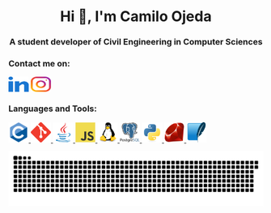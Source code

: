 <h1 align="center"title="Hola 👋, soy Camilo Ojeda">Hi 👋, I'm Camilo Ojeda</h1>
<h3 align="center"title="Un estudiante desarrollador de Ingeniería civil en Informática">A student developer of Civil Engineering in Computer Sciences</h3>

<h3 align="left"title="Contáctame en:"> Contact me on:</h3>
<p align="left">
<a href="https://www.linkedin.com/in/camilo-ojeda-velasquez/" target="blank"><img align="center" src="linked-in-alt.svg" alt="https://www.linkedin.com/in/camilo-ojeda-velasquez/" height="30" width="40" /></a>
<a href="https://www.instagram.com/camilo_ojeda.ai/" target="blank"><img align="center" src="instagram.svg" alt="https://www.instagram.com/camilo_ojeda.ai/" height="30" width="40" /></a>
</p>

<h3 align="left"title="Lenguajes y Herramientas:">Languages and Tools:</h3>
<p align="left"> <a href="https://www.cprogramming.com/" target="_blank" rel="noreferrer"> <img src="c-original.svg" alt="c" width="40" height="40"/> </a> <a href="https://git-scm.com/" target="_blank" rel="noreferrer"> <img src="git-scm-icon.svg" alt="git" width="40" height="40"/> </a> <a href="https://www.java.com" target="_blank" rel="noreferrer"> <img src="java-original.svg" alt="java" width="40" height="40"/> </a> <a href="https://developer.mozilla.org/en-US/docs/Web/JavaScript" target="_blank" rel="noreferrer"> <img src="javascript-original.svg" alt="javascript" width="40" height="40"/> </a> <a href="https://www.linux.org/" target="_blank" rel="noreferrer"> <img src="linux-original.svg" alt="linux" width="40" height="40"/> </a> <a href="https://www.postgresql.org" target="_blank" rel="noreferrer"> <img src="postgresql-original-wordmark.svg" alt="postgresql" width="40" height="40"/> </a> <a href="https://www.python.org" target="_blank" rel="noreferrer"> <img src="python-original.svg" alt="python" width="40" height="40"/> </a> <a href="https://www.ruby-lang.org/en/" target="_blank" rel="noreferrer"> <img src="ruby-original.svg" alt="ruby" width="40" height="40"/> </a> <a href="https://www.sqlite.org/" target="_blank" rel="noreferrer"> <img src="sqlite-icon.svg" alt="sqlite" width="40" height="40"/> </a> </p>

<img src="snake.svg" alt="Snake animation" />
